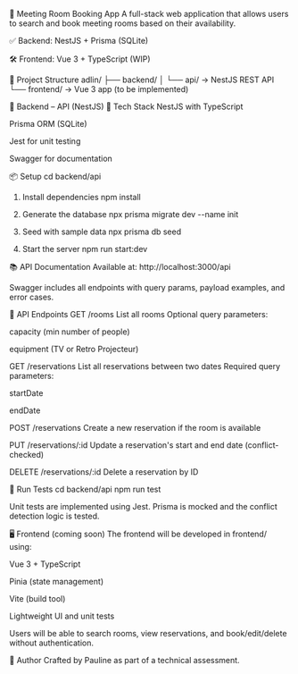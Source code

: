 📅 Meeting Room Booking App
A full-stack web application that allows users to search and book meeting rooms based on their availability.

✅ Backend: NestJS + Prisma (SQLite)

🛠️ Frontend: Vue 3 + TypeScript (WIP)

📂 Project Structure
adlin/
├── backend/
│ └── api/ → NestJS REST API
└── frontend/ → Vue 3 app (to be implemented)

🔧 Backend – API (NestJS)
🚀 Tech Stack
NestJS with TypeScript

Prisma ORM (SQLite)

Jest for unit testing

Swagger for documentation

📦 Setup
cd backend/api

1. Install dependencies
   npm install

2. Generate the database
   npx prisma migrate dev --name init

3. Seed with sample data
   npx prisma db seed

4. Start the server
   npm run start:dev

📚 API Documentation
Available at:
http://localhost:3000/api

Swagger includes all endpoints with query params, payload examples, and error cases.

🔗 API Endpoints
GET /rooms
List all rooms
Optional query parameters:

capacity (min number of people)

equipment (TV or Retro Projecteur)

GET /reservations
List all reservations between two dates
Required query parameters:

startDate

endDate

POST /reservations
Create a new reservation if the room is available

PUT /reservations/:id
Update a reservation's start and end date (conflict-checked)

DELETE /reservations/:id
Delete a reservation by ID

🧪 Run Tests
cd backend/api
npm run test

Unit tests are implemented using Jest. Prisma is mocked and the conflict detection logic is tested.

🖥️ Frontend (coming soon)
The frontend will be developed in frontend/ using:

Vue 3 + TypeScript

Pinia (state management)

Vite (build tool)

Lightweight UI and unit tests

Users will be able to search rooms, view reservations, and book/edit/delete without authentication.

🤝 Author
Crafted by Pauline as part of a technical assessment.

